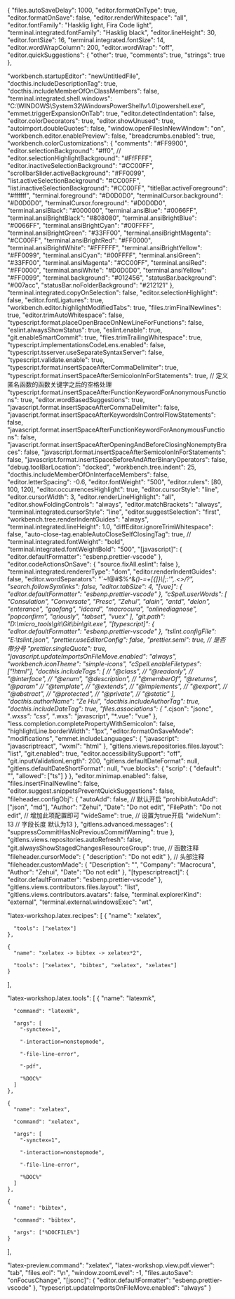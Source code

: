 {
  "files.autoSaveDelay": 1000,
  "editor.formatOnType": true,
  "editor.formatOnSave": false,
  "editor.renderWhitespace": "all",
  "editor.fontFamily": "Hasklig light, Fira Code light",
  "terminal.integrated.fontFamily": "Hasklig black",
  "editor.lineHeight": 30,
  "editor.fontSize": 16,
  "terminal.integrated.fontSize": 14,
  "editor.wordWrapColumn": 200,
  "editor.wordWrap": "off",
  "editor.quickSuggestions": {
    "other": true,
    "comments": true,
    "strings": true
  },

  "workbench.startupEditor": "newUntitledFile",
  "docthis.includeDescriptionTag": true,
  "docthis.includeMemberOfOnClassMembers": false,
  "terminal.integrated.shell.windows": "C:\\WINDOWS\\System32\\WindowsPowerShell\\v1.0\\powershell.exe",
  "emmet.triggerExpansionOnTab": true,
  "editor.detectIndentation": false,
  "editor.colorDecorators": true,
  "editor.showUnused": true,
  "autoimport.doubleQuotes": false,
  "window.openFilesInNewWindow": "on",
  "workbench.editor.enablePreview": false,
  "breadcrumbs.enabled": true,
  "workbench.colorCustomizations": {
    "comments": "#FF9900",
    "editor.selectionBackground": "#ff0",
    // "editor.selectionHighlightBackground": "#FfFFFF",
    "editor.inactiveSelectionBackground": "#CC00FF",
    "scrollbarSlider.activeBackground": "#FF0099",
    "list.activeSelectionBackground": "#CC00FF",
    "list.inactiveSelectionBackground": "#CC00FF",
    "titleBar.activeForeground": "#ffffff",
    "terminal.foreground": "#D0D0D0",
    "terminalCursor.background": "#D0D0D0",
    "terminalCursor.foreground": "#D0D0D0",
    "terminal.ansiBlack": "#000000",
    "terminal.ansiBlue": "#0066FF",
    "terminal.ansiBrightBlack": "#808080",
    "terminal.ansiBrightBlue": "#0066FF",
    "terminal.ansiBrightCyan": "#00FFFF",
    "terminal.ansiBrightGreen": "#33FF00",
    "terminal.ansiBrightMagenta": "#CC00FF",
    "terminal.ansiBrightRed": "#FF0000",
    "terminal.ansiBrightWhite": "#FFFFFF",
    "terminal.ansiBrightYellow": "#FF0099",
    "terminal.ansiCyan": "#00FFFF",
    "terminal.ansiGreen": "#33FF00",
    "terminal.ansiMagenta": "#CC00FF",
    "terminal.ansiRed": "#FF0000",
    "terminal.ansiWhite": "#D0D0D0",
    "terminal.ansiYellow": "#FF0099",
    "terminal.background": "#012456",
    "statusBar.background": "#007acc",
    "statusBar.noFolderBackground": "#212121"
  },
  "terminal.integrated.copyOnSelection": false,
  "editor.selectionHighlight": false,
  "editor.fontLigatures": true,
  "workbench.editor.highlightModifiedTabs": true,
  "files.trimFinalNewlines": true,
  "editor.trimAutoWhitespace": false,
  "typescript.format.placeOpenBraceOnNewLineForFunctions": false,
  "eslint.alwaysShowStatus": true,
  "eslint.enable": true,
  "git.enableSmartCommit": true,
  "files.trimTrailingWhitespace": true,
  "typescript.implementationsCodeLens.enabled": false,
  "typescript.tsserver.useSeparateSyntaxServer": false,
  "typescript.validate.enable": true,
  "typescript.format.insertSpaceAfterCommaDelimiter": true,
  "typescript.format.insertSpaceAfterSemicolonInForStatements": true,
  // 定义匿名函数的函数关键字之后的空格处理
  "typescript.format.insertSpaceAfterFunctionKeywordForAnonymousFunctions": true,
  "editor.wordBasedSuggestions": true,
  "javascript.format.insertSpaceAfterCommaDelimiter": false,
  "javascript.format.insertSpaceAfterKeywordsInControlFlowStatements": false,
  "javascript.format.insertSpaceAfterFunctionKeywordForAnonymousFunctions": false,
  "javascript.format.insertSpaceAfterOpeningAndBeforeClosingNonemptyBraces": false,
  "javascript.format.insertSpaceAfterSemicolonInForStatements": false,
  "javascript.format.insertSpaceBeforeAndAfterBinaryOperators": false,
  "debug.toolBarLocation": "docked",
  "workbench.tree.indent": 25,
  "docthis.includeMemberOfOnInterfaceMembers": false,
  "editor.letterSpacing": -0.6,
  "editor.fontWeight": "500",
  "editor.rulers": [80, 100, 120],
  "editor.occurrencesHighlight": true,
  "editor.cursorStyle": "line",
  "editor.cursorWidth": 3,
  "editor.renderLineHighlight": "all",
  "editor.showFoldingControls": "always",
  "editor.matchBrackets": "always",
  "terminal.integrated.cursorStyle": "line",
  "editor.suggestSelection": "first",
  "workbench.tree.renderIndentGuides": "always",
  "terminal.integrated.lineHeight": 1.0,
  "diffEditor.ignoreTrimWhitespace": false,
  "auto-close-tag.enableAutoCloseSelfClosingTag": true,
  // "terminal.integrated.fontWeight": "bold",
  "terminal.integrated.fontWeightBold": "500",
  "[javascript]": {
    "editor.defaultFormatter": "esbenp.prettier-vscode"
  },
  "editor.codeActionsOnSave": {
    "source.fixAll.eslint": false
  },
  "terminal.integrated.rendererType": "dom",
  "editor.renderIndentGuides": false,
  "editor.wordSeparators": "`~!@#$%^&*()-=+[{]}\\|;:'\",.<>/?",
  "search.followSymlinks": false,
  "editor.tabSize": 4,
  "[vue]": {
    "editor.defaultFormatter": "esbenp.prettier-vscode"
  },
  "cSpell.userWords": [
    "Consulation",
    "Conversate",
    "Presc",
    "Zehui",
    "alain",
    "antd",
    "delon",
    "enterance",
    "gaofang",
    "idcard",
    "macrocura",
    "onlinediagnose",
    "popconfirm",
    "qriously",
    "tabset",
    "vuex"
  ],
  "git.path": "D:\\micro_tools\\git\\Git\\bin\\git.exe",
  "[typescript]": {
    "editor.defaultFormatter": "esbenp.prettier-vscode"
  },
  "tslint.configFile": "E:\\tslint.json",
  "prettier.useEditorConfig": false,
  "prettier.semi": true, // 是否带分号
  "prettier.singleQuote": true,
  "javascript.updateImportsOnFileMove.enabled": "always",
  "workbench.iconTheme": "simple-icons",
  "cSpell.enableFiletypes": ["!html"],
  "docthis.includeTags": [
    // "@class",
    // "@readonly",
    // "@interface",
    // "@enum",
    "@description",
    // "@memberOf",
    "@returns",
    "@param"
    // "@template",
    // "@extends",
    // "@implements",
    // "@export",
    // "@abstract",
    // "@protected",
    // "@private",
    // "@static"
  ],
  "docthis.authorName": "Ze Hui",
  "docthis.includeAuthorTag": true,
  "docthis.includeDateTag": true,
  "files.associations": {
    "*.cjson": "jsonc",
    "*.wxss": "css",
    "*.wxs": "javascript",
    "*.vue": "vue"
  },
  "less.completion.completePropertyWithSemicolon": false,
  "highlightLine.borderWidth": "1px",
  "editor.formatOnSaveMode": "modifications",
  "emmet.includeLanguages": {
    "javascript": "javascriptreact",
    "wxml": "html"
  },
  "gitlens.views.repositories.files.layout": "list",
  "git.enabled": true,
  "editor.accessibilitySupport": "off",
  "git.inputValidationLength": 200,
  "gitlens.defaultDateFormat": null,
  "gitlens.defaultDateShortFormat": null,
  "vue.blocks": {
    "scrip": {
      "default": "",
      "allowed": ["ts"]
    }
  },
  "editor.minimap.enabled": false,
  "files.insertFinalNewline": false,
  "editor.suggest.snippetsPreventQuickSuggestions": false,
  "fileheader.configObj": {
    "autoAdd": false, // 默认开启
    "prohibitAutoAdd": ["json", "md"],
    "Author": "Zehui",
    "Date": "Do not edit",
    "FilePath": "Do not edit", // 增加此项配置即可
    "wideSame": true, // 设置为true开启
    "wideNum": 13 // 字段长度 默认为13
  },
  "gitlens.advanced.messages": {
    "suppressCommitHasNoPreviousCommitWarning": true
  },
  "gitlens.views.repositories.autoRefresh": false,
  "git.alwaysShowStagedChangesResourceGroup": true,
  // 函数注释
  "fileheader.cursorMode": {
    "description": "Do not edit"
  },
  // 头部注释
  "fileheader.customMade": {
    "Description": "",
    "Company": "Macrocura",
    "Author": "Zehui",
    "Date": "Do not edit"
  },
  "[typescriptreact]": {
    "editor.defaultFormatter": "esbenp.prettier-vscode"
  },
  "gitlens.views.contributors.files.layout": "list",
  "gitlens.views.contributors.avatars": false,
  "terminal.explorerKind": "external",
  "terminal.external.windowsExec": "wt",

  "latex-workshop.latex.recipes": [
    {
      "name": "xelatex",

      "tools": ["xelatex"]
    },

    {
      "name": "xelatex -> bibtex -> xelatex*2",

      "tools": ["xelatex", "bibtex", "xelatex", "xelatex"]
    }
  ],

  "latex-workshop.latex.tools": [
    {
      "name": "latexmk",

      "command": "latexmk",

      "args": [
        "-synctex=1",

        "-interaction=nonstopmode",

        "-file-line-error",

        "-pdf",

        "%DOC%"
      ]
    },

    {
      "name": "xelatex",

      "command": "xelatex",

      "args": [
        "-synctex=1",

        "-interaction=nonstopmode",

        "-file-line-error",

        "%DOC%"
      ]
    },

    {
      "name": "bibtex",

      "command": "bibtex",

      "args": ["%DOCFILE%"]
    }
  ],

  "latex-preview.command": "xelatex",
  "latex-workshop.view.pdf.viewer": "tab",
  "files.eol": "\n",
  "window.zoomLevel": -1,
  "files.autoSave": "onFocusChange",
  "[jsonc]": {
    "editor.defaultFormatter": "esbenp.prettier-vscode"
  },
  "typescript.updateImportsOnFileMove.enabled": "always"
}
